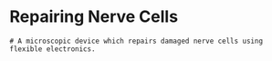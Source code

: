 # Repairing Nerve Cells
    # A microscopic device which repairs damaged nerve cells using flexible electronics.
